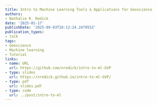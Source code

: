 ```yaml
---
title: Intro to Machine Learning Tools & Applications for Geoscience
authors:
- Nathalie R. Redick
date: '2025-01-17'
publishDate: '2025-09-03T18:12:24.247955Z'
publication_types:
- talk
tags:
- Geoscience
- Machine learning
- Tutorial
links:
- name: URL
  url: https://github.com/nredick/intro-to-ml-GVP
- type: slides
  url: https://nredick.github.io/intro-to-ml-GVP/
- type: pdf
  url: slides.pdf
- type: code
  url: ../post/intro-to-ml
---
```

